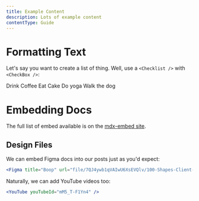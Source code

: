 ```yaml
---
title: Example Content
description: Lots of example content
contentType: Guide
---
```


# Formatting Text

Let's say you want to create a list of thing. Well, use a `<Checklist />` with `<CheckBox />`:

<Checklist>
    <Checkbox isChecked>Drink Coffee</Checkbox>
    <Checkbox isChecked>Eat Cake</Checkbox>
    <Checkbox>Do yoga</Checkbox>
    <Checkbox>Walk the dog</Checkbox>
</Checklist>

# Embedding Docs

The full list of embed available is on the [mdx-embed site](https://www.mdx-embed.com/?path=/docs/components-figma--usage).


## Design Files

We can embed Figma docs into our posts just as you'd expect:

```jsx
<Figma title="Boop" url="file/7QJ4ywb1qVAIwU6XsEVQlv/100-Shapes-Client-Logos-SVG?node-id=0%3A1" />
```

<Figma title="Example Logo" url="file/7QJ4ywb1qVAIwU6XsEVQlv/100-Shapes-Client-Logos-SVG?node-id=0%3A1" />

Naturally, we can add YouTube videos too:

```jsx
<YouTube youTubeId="mM5_T-F1Yn4" />
```

<YouTube youTubeId="mM5_T-F1Yn4" />
